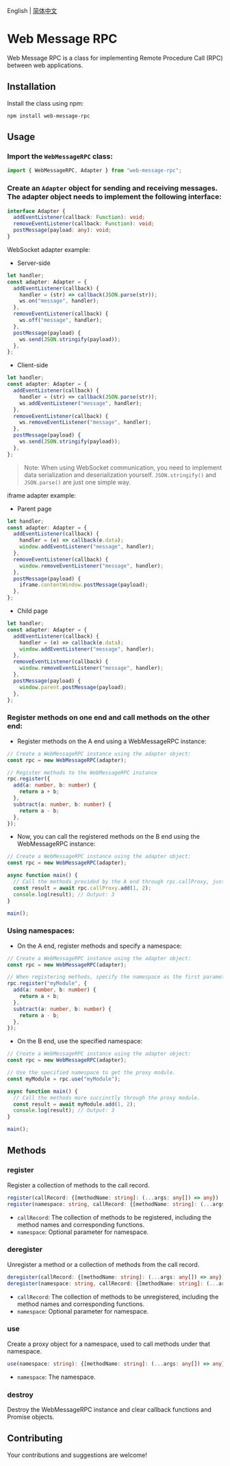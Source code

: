 English | [简体中文](./README.cn.md)

# Web Message RPC

Web Message RPC is a class for implementing Remote Procedure Call (RPC) between web applications.

## Installation

Install the class using npm:

```
npm install web-message-rpc
```

## Usage

### Import the `WebMessageRPC` class:

```typescript
import { WebMessageRPC, Adapter } from "web-message-rpc";
```

### Create an `Adapter` object for sending and receiving messages. The adapter object needs to implement the following interface:

```typescript
interface Adapter {
  addEventListener(callback: Function): void;
  removeEventListener(callback: Function): void;
  postMessage(payload: any): void;
}
```

WebSocket adapter example:

- Server-side

```typescript
let handler;
const adapter: Adapter = {
  addEventListener(callback) {
    handler = (str) => callback(JSON.parse(str));
    ws.on("message", handler);
  },
  removeEventListener(callback) {
    ws.off("message", handler);
  },
  postMessage(payload) {
    ws.send(JSON.stringify(payload));
  },
};
```

- Client-side

```typescript
let handler;
const adapter: Adapter = {
  addEventListener(callback) {
    handler = (str) => callback(JSON.parse(str));
    ws.addEventListener("message", handler);
  },
  removeEventListener(callback) {
    ws.removeEventListener("message", handler);
  },
  postMessage(payload) {
    ws.send(JSON.stringify(payload));
  },
};
```

> Note: When using WebSocket communication, you need to implement data serialization and deserialization yourself. `JSON.stringify()` and `JSON.parse()` are just one simple way.

iframe adapter example:

- Parent page

```typescript
let handler;
const adapter: Adapter = {
  addEventListener(callback) {
    handler = (e) => callback(e.data);
    window.addEventListener("message", handler);
  },
  removeEventListener(callback) {
    window.removeEventListener("message", handler);
  },
  postMessage(payload) {
    iframe.contentWindow.postMessage(payload);
  },
};
```

- Child page

```typescript
let handler;
const adapter: Adapter = {
  addEventListener(callback) {
    handler = (e) => callback(e.data);
    window.addEventListener("message", handler);
  },
  removeEventListener(callback) {
    window.removeEventListener("message", handler);
  },
  postMessage(payload) {
    window.parent.postMessage(payload);
  },
};
```

### Register methods on one end and call methods on the other end:

- Register methods on the A end using a WebMessageRPC instance:

```typescript
// Create a WebMessageRPC instance using the adapter object:
const rpc = new WebMessageRPC(adapter);

// Register methods to the WebMessageRPC instance
rpc.register({
  add(a: number, b: number) {
    return a + b;
  },
  subtract(a: number, b: number) {
    return a - b;
  },
});
```

- Now, you can call the registered methods on the B end using the WebMessageRPC instance:

```typescript
// Create a WebMessageRPC instance using the adapter object:
const rpc = new WebMessageRPC(adapter);

async function main() {
  // Call the methods provided by the A end through rpc.callProxy, just like calling regular functions.
  const result = await rpc.callProxy.add(1, 2);
  console.log(result); // Output: 3
}

main();
```

### Using namespaces:

- On the A end, register methods and specify a namespace:

```typescript
// Create a WebMessageRPC instance using the adapter object:
const rpc = new WebMessageRPC(adapter);

// When registering methods, specify the namespace as the first parameter.
rpc.register("myModule", {
  add(a: number, b: number) {
    return a + b;
  },
  subtract(a: number, b: number) {
    return a - b;
  },
});
```

- On the B end, use the specified namespace:

```typescript
// Create a WebMessageRPC instance using the adapter object:
const rpc = new WebMessageRPC(adapter);

// Use the specified namespace to get the proxy module.
const myModule = rpc.use("myModule");

async function main() {
  // Call the methods more succinctly through the proxy module.
  const result = await myModule.add(1, 2);
  console.log(result); // Output: 3
}

main();
```

## Methods

### register

Register a collection of methods to the call record.

```typescript
register(callRecord: {[methodName: string]: (...args: any[]) => any})
register(namespace: string, callRecord: {[methodName: string]: (...args: any[]) => any})
```

- `callRecord`: The collection of methods to be registered, including the method names and corresponding functions.
- `namespace`: Optional parameter for namespace.

### deregister

Unregister a method or a collection of methods from the call record.

```typescript
deregister(callRecord: {[methodName: string]: (...args: any[]) => any})
deregister(namespace: string, callRecord: {[methodName: string]: (...args: any[]) => any})
```

- `callRecord`: The collection of methods to be unregistered, including the method names and corresponding functions.
- `namespace`: Optional parameter for namespace.

### use

Create a proxy object for a namespace, used to call methods under that namespace.

```typescript
use(namespace: string): {[methodName: string]: (...args: any[]) => any};
```

- `namespace`: The namespace.

### destroy

Destroy the WebMessageRPC instance and clear callback functions and Promise objects.

## Contributing

Your contributions and suggestions are welcome!
